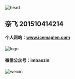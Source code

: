 
![head](https://github.com/icemaplen/is_analysis/blob/master/image/Head%20Portrait.png)
## 奈飞 201510414214

#### 个人网站：www.icemaplen.com
![logo](https://github.com/icemaplen/is_analysis/blob/master/image/icelogo.png)   

#### 微信公众号：imbaozin
![weixin](https://github.com/icemaplen/is_analysis/blob/master/image/weixinice.png)   
